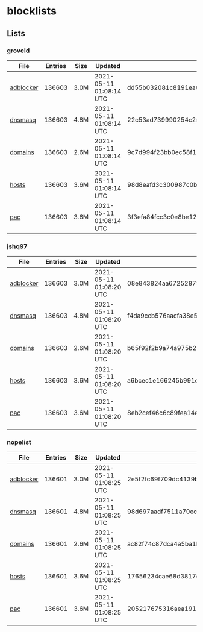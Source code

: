 # blocklists

## Lists

### groveld

|File|Entries|Size|Updated|Hash|
|-|-|-|-|-|
|[adblocker](https://raw.githubusercontent.com/groveld/blocklists/lists/groveld/adblocker.txt)|136603|3.0M|2021-05-11 01:08:14 UTC|dd55b032081c8191ea6f40a43a24ecfb97d69f3fb9ee0d431806884bb69e6356|
|[dnsmasq](https://raw.githubusercontent.com/groveld/blocklists/lists/groveld/dnsmasq.txt)|136603|4.8M|2021-05-11 01:08:14 UTC|22c53ad739990254c25f5e00405e2d54092e154ad26a40d5dc4862729ca5ac5a|
|[domains](https://raw.githubusercontent.com/groveld/blocklists/lists/groveld/domains.txt)|136603|2.6M|2021-05-11 01:08:14 UTC|9c7d994f23bb0ec58f11818e5563c15d4d5fc15836965e68182e8198c8a0e6fa|
|[hosts](https://raw.githubusercontent.com/groveld/blocklists/lists/groveld/hosts.txt)|136603|3.6M|2021-05-11 01:08:14 UTC|98d8eafd3c300987c0be62ef04d2e53704c896ff2f47dd9e7b2c906454f283c3|
|[pac](https://raw.githubusercontent.com/groveld/blocklists/lists/groveld/pac.txt)|136603|3.6M|2021-05-11 01:08:14 UTC|3f3efa84fcc3c0e8be12fc35a3e33a1c2b33b27babb7d488505062a2471b8d07|

### jshq97

|File|Entries|Size|Updated|Hash|
|-|-|-|-|-|
|[adblocker](https://raw.githubusercontent.com/groveld/blocklists/lists/jshq97/adblocker.txt)|136603|3.0M|2021-05-11 01:08:20 UTC|08e843824aa672528798de2e33b25b84f836d3433f84ad8f2d488ce214bd3e8c|
|[dnsmasq](https://raw.githubusercontent.com/groveld/blocklists/lists/jshq97/dnsmasq.txt)|136603|4.8M|2021-05-11 01:08:20 UTC|f4da9ccb576aacfa38e56058019dd92dac16d4d295f5cc1d432bc181c1898dd7|
|[domains](https://raw.githubusercontent.com/groveld/blocklists/lists/jshq97/domains.txt)|136603|2.6M|2021-05-11 01:08:20 UTC|b65f92f2b9a74a975b2030b21635a4740412059179cbc6d89dcc73c869cdc987|
|[hosts](https://raw.githubusercontent.com/groveld/blocklists/lists/jshq97/hosts.txt)|136603|3.6M|2021-05-11 01:08:20 UTC|a6bcec1e166245b991c57b1bfb16934512d4aefaf1439eaf536becf2d2a22b4a|
|[pac](https://raw.githubusercontent.com/groveld/blocklists/lists/jshq97/pac.txt)|136603|3.6M|2021-05-11 01:08:20 UTC|8eb2cef46c6c89fea14e3aa55160251bc53401bed990defc36ddc78dc87ca4cd|

### nopelist

|File|Entries|Size|Updated|Hash|
|-|-|-|-|-|
|[adblocker](https://raw.githubusercontent.com/groveld/blocklists/lists/nopelist/adblocker.txt)|136601|3.0M|2021-05-11 01:08:25 UTC|2e5f2fc69f709dc4139bfcc9f5cc63f1b7b70dd635b989544cc689e549a700af|
|[dnsmasq](https://raw.githubusercontent.com/groveld/blocklists/lists/nopelist/dnsmasq.txt)|136601|4.8M|2021-05-11 01:08:25 UTC|98d697aadf7511a70ecc0fff46bc8661e5a0bd96bb16f2484b2201add4f98e47|
|[domains](https://raw.githubusercontent.com/groveld/blocklists/lists/nopelist/domains.txt)|136601|2.6M|2021-05-11 01:08:25 UTC|ac82f74c87dca4a5ba1b011e76653a0dcfad6c0f5b1c485ae4d5ede6f771d1df|
|[hosts](https://raw.githubusercontent.com/groveld/blocklists/lists/nopelist/hosts.txt)|136601|3.6M|2021-05-11 01:08:25 UTC|17656234cae68d3817c49c211162ba770373f9bc6dd7845d438297725371273f|
|[pac](https://raw.githubusercontent.com/groveld/blocklists/lists/nopelist/pac.txt)|136601|3.6M|2021-05-11 01:08:25 UTC|205217675316aea1917220aadc6433b60eb5be3f770c93641bab73d4eae548be|
